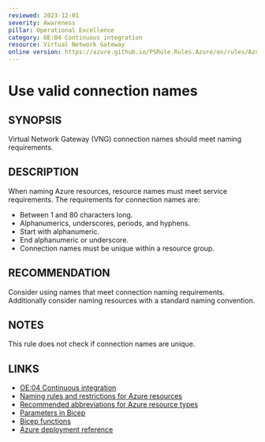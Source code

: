 ```yaml
---
reviewed: 2023-12-01
severity: Awareness
pillar: Operational Excellence
category: OE:04 Continuous integration
resource: Virtual Network Gateway
online version: https://azure.github.io/PSRule.Rules.Azure/en/rules/Azure.VNG.ConnectionName/
---
```


# Use valid connection names

## SYNOPSIS

Virtual Network Gateway (VNG) connection names should meet naming requirements.

## DESCRIPTION

When naming Azure resources, resource names must meet service requirements.
The requirements for connection names are:

- Between 1 and 80 characters long.
- Alphanumerics, underscores, periods, and hyphens.
- Start with alphanumeric.
- End alphanumeric or underscore.
- Connection names must be unique within a resource group.

## RECOMMENDATION

Consider using names that meet connection naming requirements.
Additionally consider naming resources with a standard naming convention.

## NOTES

This rule does not check if connection names are unique.

## LINKS

- [OE:04 Continuous integration](https://learn.microsoft.com/azure/well-architected/operational-excellence/release-engineering-continuous-integration)
- [Naming rules and restrictions for Azure resources](https://learn.microsoft.com/azure/azure-resource-manager/management/resource-name-rules)
- [Recommended abbreviations for Azure resource types](https://learn.microsoft.com/azure/cloud-adoption-framework/ready/azure-best-practices/resource-abbreviations)
- [Parameters in Bicep](https://learn.microsoft.com/azure/azure-resource-manager/bicep/parameters)
- [Bicep functions](https://learn.microsoft.com/azure/azure-resource-manager/bicep/bicep-functions)
- [Azure deployment reference](https://learn.microsoft.com/azure/templates/microsoft.network/connections)
